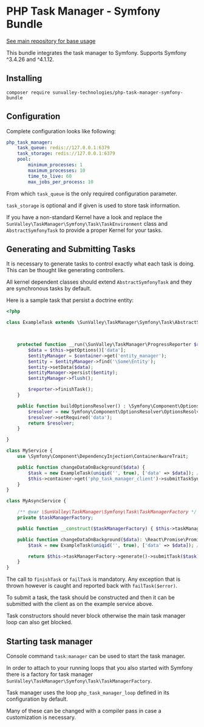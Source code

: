 # PHP Task Manager - Symfony Bundle

[See main repository for base usage](https://github.com/sunvalley-technologies/php-task-manager)

This bundle integrates the task manager to Symfony. Supports Symfony ^3.4.26 and ^4.1.12.

## Installing

``
composer require sunvalley-technologies/php-task-manager-symfony-bundle
``

## Configuration

Complete configuration looks like following:

````yaml
php_task_manager:
    task_queue: redis://127.0.0.1:6379
    task_storage: redis://127.0.0.1:6379
    pool:
        minimum_processes: 1
        maximum_processes: 10
        time_to_live: 60
        max_jobs_per_process: 10
````

From which `task_queue` is the only required configuration parameter.

`task_storage` is optional and if given is used to store task information. 

If you have a non-standard Kernel have a look and replace the `SunValley\TaskManager\Symfony\Task\TaskEnvironment` class 
and `AbstractSymfonyTask` to provide a proper Kernel for your tasks.

## Generating and Submitting Tasks

It is necessary to generate tasks to control exactly what each task is doing. This can be thought like generating controllers.

All kernel dependent classes should extend `AbstractSymfonyTask` and they are synchronous tasks by default.

Here is a sample task that persist a doctrine entity:

````php
<?php

class ExampleTask extends \SunValley\TaskManager\Symfony\Task\AbstractSymfonyTask {
    


    protected function __run(\SunValley\TaskManager\ProgressReporter $reporter,\Symfony\Component\DependencyInjection\ContainerInterface $container) : void{
        $data = $this->getOptions()['data'];
        $entityManager = $container->get('entity_manager');
        $entity = $entityManager->find('\Some\Entity');
        $entity->setData($data);
        $entityManager->persist($entity);
        $entityManager->flush();

        $reporter->finishTask();
    }

    public function buildOptionsResolver() : \Symfony\Component\OptionsResolver\OptionsResolver{
        $resolver = new Symfony\Component\OptionsResolver\OptionsResolver();
        $resolver->setRequired('data');
        return $resolver;
    }

}

class MyService {
    use \Symfony\Component\DependencyInjection\ContainerAwareTrait;

    public function changeDataOnBackground($data) {
        $task = new ExampleTask(uniqid('', true), ['data' => $data]); // this can throw an exception if options are invalid
        $this->container->get('php_task_manager_client')->submitTaskSync($task);
    }
}

class MyAsyncService {

    /** @var \SunValley\TaskManager\Symfony\Task\TaskManagerFactory */
    private $taskManagerFactory;

    public function __construct($taskManagerFactory) { $this->taskManagerFactory = $taskManagerFactory; }

    public function changeDataOnBackground($data): \React\Promise\PromiseInterface {
        $task = new ExampleTask(uniqid('', true), ['data' => $data]); // this can throw an exception if options are invalid

        return $this->taskManagerFactory->generate()->submitTask($task);
    }
}

````

The call to `finishTask` or `failTask` is mandatory. Any exception that is thrown however is caught and reported back with `failTask($error)`.

To submit a task, the task should be constructed and then it can be submitted with the client as on the example service above.

Task constructors should never block otherwise the main task manager loop can also get blocked.

## Starting task manager

Console command `task:manager` can be used to start the task manager.

In order to attach to your running loops that you also started with Symfony there is a factory for task manager `SunValley\TaskManager\Symfony\Task\TaskManagerFactory`.

Task manager uses the loop `php_task_manager_loop` defined in its configuration by default.

Many of these can be changed with a compiler pass in case a customization is necessary. 

